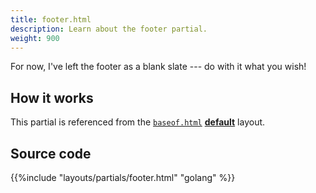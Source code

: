 ```yaml
---
title: footer.html
description: Learn about the footer partial.
weight: 900
---
```


For now, I've left the footer as a blank slate --- do with it what you wish!

## How it works

This partial is referenced from the [`baseof.html`](/reference/layouts/defaults/baseof) [**default**](/reference/layouts/defaults) layout.

## Source code 

{{%include "layouts/partials/footer.html" "golang" %}}